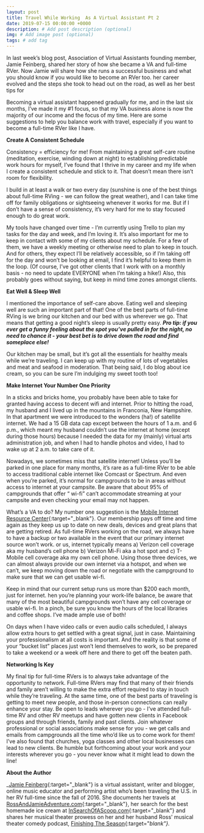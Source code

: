 ```yaml
---
layout: post
title: Travel While Working  As A Virtual Assistant Pt 2
date: 2019-07-15 00:00:00 +0000
description: # Add post description (optional)
img: # Add image post (optional)
tags: # add tag
---
```


In last week’s blog post, Association of Virtual Assistants founding member, Jamie Feinberg, shared her story of how she became a VA and full-time RVer. Now Jamie will share how she runs a successful business and what you should know if you would like to become an RVer too. her career evolved and the steps she took to head out on the road, as well as her best tips for


Becoming a virtual assistant happened gradually for me, and in the last six months, I’ve made it my #1 focus, so that my VA business alone is now the majority of our income and the focus of my time. Here are some suggestions to help you balance work with travel, especially if you want to become a full-time RVer like I have.

__Create A Consistent Schedule__

Consistency = efficiency for me! From maintaining a great self-care routine (meditation, exercise, winding down at night) to establishing predictable work hours for myself, I’ve found that I thrive in my career and my life when I create a consistent schedule and stick to it. That doesn’t mean there isn’t room for flexibility.

I build in at least a walk or two every day (sunshine is one of the best things about full-time RVing - we can follow the great weather), and I can take time off for family obligations or sightseeing whenever it works for me. But if I don’t have a sense of consistency, it’s very hard for me to stay focused enough to do great work.

My tools have changed over time - I’m currently using Trello to plan my tasks for the day and week, and I’m loving it. It’s also important for me to keep in contact with some of my clients about my schedule. For a few of them, we have a weekly meeting or otherwise need to plan to keep in touch. And for others, they expect I’ll be relatively accessible, so if I’m taking off for the day and won’t be looking at email, I find it’s helpful to keep them in the loop. (Of course, I’ve got other clients that I work with on a monthly basis - no need to update EVERYONE when I’m taking a hike!) Also, this probably goes without saying, but keep in mind time zones amongst clients.

__Eat Well & Sleep Well__

I mentioned the importance of self-care above. Eating well and sleeping well are such an important part of that! One of the best parts of full-time RVing is we bring our kitchen and our bed with us wherever we go. That means that getting a good night’s sleep is usually pretty easy. ___Pro tip: if you ever get a funny feeling about the spot you’ve pulled in for the night, no need to chance it - your best bet is to drive down the road and find someplace else!___

Our kitchen may be small, but it’s got all the essentials for healthy meals while we’re traveling. I can keep up with my routine of lots of vegetables and meat and seafood in moderation. That being said, I do blog about ice cream, so you can be sure I’m indulging my sweet tooth too!

__Make Internet Your Number One Priority__

In a sticks and bricks home, you probably have been able to take for granted having access to decent wifi and internet. Prior to hitting the road, my husband and I lived up in the mountains in Franconia, New Hampshire. In that apartment we were introduced to the wonders (ha!) of satellite internet. We had a 15 GB data cap except between the hours of 1 a.m. and 6 p.m., which meant my husband couldn’t use the internet at home (except during those hours) because I needed the data for my (mainly) virtual arts administration job, and when I had to handle photos and video, I had to wake up at 2 a.m. to take care of it.

Nowadays, we sometimes miss that satellite internet! Unless you’ll be parked in one place for many months, it’s rare as a full-time RVer to be able to access traditional cable internet like Comcast or Spectrum. And even when you’re parked, it’s normal for campgrounds to be in areas without access to internet at your campsite. Be aware that about 95% of campgrounds that offer “ wi-fi” can’t accommodate streaming at your campsite and even checking your email may not happen.

What’s a VA to do? My number one suggestion is the [Mobile Internet Resource Center](https://www.rvmobileinternet.com/){:target="_blank"}. Our membership pays off time and time again as they keep us up to date on new deals, devices and great plans that are getting retired. As full-time RVers working on the road, we always have to have a backup or two available in the event that our primary internet source won’t work.
or us, internet typically means a) Verizon cell coverage aka my husband’s cell phone b) Verizon Mi-Fi aka a hot spot and c) T-Mobile cell coverage aka my own cell phone. Using those three devices, we can almost always provide our own internet via a hotspot, and when we can’t, we keep moving down the road or negotiate with the campground to make sure that we can get usable wi-fi.

Keep in mind that our current setup runs us more than $200 each month, just for internet. hen you’re planning your work-life balance, be aware that many of the most beautiful campgrounds won’t have any cell coverage or usable wi-fi. In a pinch, be sure you know the hours of the local libraries and coffee shops. I’ve made ample use of both!

On days when I have video calls or even audio calls scheduled, I always allow extra hours to get settled with a great signal, just in case. Maintaining your professionalism at all costs is important. And the reality is that some of your “bucket list” places just won’t lend themselves to work, so be prepared to take a weekend or a week off here and there to get off the beaten path.

__Networking Is Key__

My final tip for full-time RVers is to always take advantage of the opportunity to network. Full-time RVers may find that many of their friends and family aren’t willing to make the extra effort required to stay in touch while they’re traveling. At the same time, one of the best parts of traveling is getting to meet new people, and those in-person connections can really enhance your stay. Be open to leads wherever you go - I’ve attended full-time RV and other RV meetups and have gotten new clients in Facebook groups and through friends, family and past clients. Join whatever professional or social associations make sense for you - we get calls and emails from campgrounds all the time who’d like us to come work for them! I’ve also found that churches, yoga classes and other local businesses can lead to new clients. Be humble but forthcoming about your work and your interests wherever you go - you never know what it might lead to down the line!

__About the Author__

_[Jamie Feinberg](https://www.linkedin.com/in/jamiefeinberg/){:target="_blank"} is a virtual assistant, writer and blogger, online music educator and performing artist who’s been traveling the U.S. in her RV full-time since the fall of 2016. She documents her travels at [RossAndJamieAdventure.com](http://www.RossAndJamieAdventure.com){:target="_blank"}, her search for the best homemade ice cream at [InSearchOfAScoop.com](http://www.InSearchOfAScoop.com){:target="_blank"} and shares her musical theater prowess on her and her husband Ross’ musical theater comedy podcast, [Finishing The Season](https://finishingtheseason.podbean.com/){:target="_blank"}._
